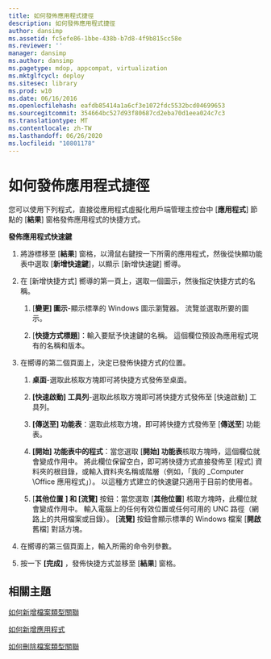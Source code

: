 ```yaml
---
title: 如何發佈應用程式捷徑
description: 如何發佈應用程式捷徑
author: dansimp
ms.assetid: fc5efe86-1bbe-438b-b7d8-4f9b815cc58e
ms.reviewer: ''
manager: dansimp
ms.author: dansimp
ms.pagetype: mdop, appcompat, virtualization
ms.mktglfcycl: deploy
ms.sitesec: library
ms.prod: w10
ms.date: 06/16/2016
ms.openlocfilehash: eafdb85414a1a6cf3e1072fdc5532bcd04699653
ms.sourcegitcommit: 354664bc527d93f80687cd2eba70d1eea024c7c3
ms.translationtype: MT
ms.contentlocale: zh-TW
ms.lasthandoff: 06/26/2020
ms.locfileid: "10801178"
---
```

# 如何發佈應用程式捷徑


您可以使用下列程式，直接從應用程式虛擬化用戶端管理主控台中 [**應用程式**] 節點的 [**結果**] 窗格發佈應用程式的快捷方式。

**發佈應用程式快速鍵**

1.  將游標移至 [**結果**] 窗格，以滑鼠右鍵按一下所需的應用程式，然後從快顯功能表中選取 [**新增快速鍵**]，以顯示 [新增快速鍵] 嚮導。

2.  在 [新增快捷方式] 嚮導的第一頁上，選取一個圖示，然後指定快捷方式的名稱。

    1.  [**變更] 圖示**-顯示標準的 Windows 圖示瀏覽器。 流覽並選取所要的圖示。

    2.  [**快捷方式標題**]：輸入要賦予快速鍵的名稱。 這個欄位預設為應用程式現有的名稱和版本。

3.  在嚮導的第二個頁面上，決定已發佈快捷方式的位置。

    1.  **桌面**-選取此核取方塊即可將快捷方式發佈至桌面。

    2.  **[快速啟動] 工具列**-選取此核取方塊即可將快捷方式發佈至 [快速啟動] 工具列。

    3.  **[傳送至] 功能表**：選取此核取方塊，即可將快捷方式發佈至 [**傳送至**] 功能表。

    4.  **[開始] 功能表中的程式**：當您選取 [**開始] 功能表**核取方塊時，這個欄位就會變成作用中。 將此欄位保留空白，即可將快捷方式直接發佈至 [程式] 資料夾的根目錄，或輸入資料夾名稱或階層（例如，「我的 _Computer \\Office 應用程式」）。 以這種方式建立的快速鍵只適用于目前的使用者。

    5.  [**其他位置** **] 和 [流覽]** 按鈕：當您選取 [**其他位置**] 核取方塊時，此欄位就會變成作用中。 輸入電腦上的任何有效位置或任何可用的 UNC 路徑（網路上的共用檔案或目錄）。 [**流覽]** 按鈕會顯示標準的 Windows 檔案 [**開啟**舊檔] 對話方塊。

4.  在嚮導的第三個頁面上，輸入所需的命令列參數。

5.  按一下 **[完成]** ，發佈快捷方式並移至 [**結果**] 窗格。

## 相關主題


[如何新增檔案類型關聯](how-to-add-a-file-type-association.md)

[如何新增應用程式](how-to-add-an-application.md)

[如何刪除檔案類型關聯](how-to-delete-a-file-type-association.md)

 

 





